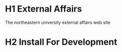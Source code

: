 # H1 External Affairs
The northeastern university external affairs web site


# H2 Install For Development
